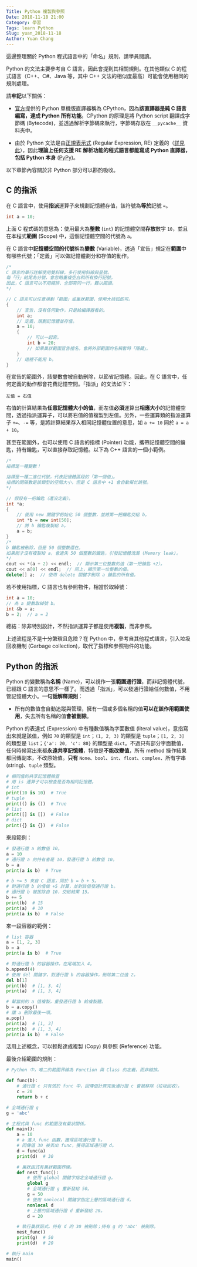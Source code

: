 ```yaml
---
Title: Python 複製與參照
Date: 2018-11-18 21:00
Category: 學習
Tags: learn Python
Slug: yuan_2018-11-18
Author: Yuan Chang
---
```


<!-- PELICAN_END_SUMMARY -->

這邊整理關於 Python 程式語言中的「命名」規則，請學員閱讀。

Python 的文法主要參考自 C 語言，因此會提到其相關規則。在其他類似 C 的程式語言（C++、C#、Java 等，其中 C++ 文法的相似度最高）可能會使用相同的規則處理。

請**牢記**以下關係：

+ [官方](https://www.python.org)提供的 Python 單機版直譯器稱為 CPython，因為**該直譯器是純 C 語言編寫，達成 Python 所有功能**。CPython 的原理是將 Python script 翻譯成字節碼 (Bytecode)，並透過解析字節碼來執行，字節碼存放在 `__pycache__` 資料夾中。

+ 由於 Python 文法是由[正規表示式](https://en.wikipedia.org/wiki/Regular_expression) (Regular Expression, RE) 定義的（[詳見此](https://docs.python.org/3/reference/expressions.html)），因此**理論上任何支援 RE 解析功能的程式語言都能寫成 Python 直譯器，包括 Python 本身** ([PyPy](http://www.pypy.org))。

以下章節內容關於非 Python 部分可以斟酌吸收。

C 的指派
---

在 C 語言中，使用**指派**運算子來規劃記憶體存值，該符號為**等於**記號 `=`。

```c
int a = 10;
```

上面 C 程式碼的意思為：使用最大為**整數** (`int`) 的記憶體空間**存放**數字 `10`，並且在本程式**範圍** (Scope) 中，這個記憶體空間的代號為 `a`。

在 C 語言中**記憶體空間的代號**稱為**變數** (Variable)，透過「宣告」規定在**範圍**中有哪些代號；「定義」可以做記憶體劃分和存值的動作。

```c
/*
C 語言的單行註解使用雙斜線，多行使用斜線與星號。
每「行」結尾為分號，會忽略重複空白和所有換行記號。
因此，C 語言可以不用縮排、全部寫同一行，難以閱讀。
*/

// C 語言可以任意規劃「範圍」或巢狀範圍，使用大括弧即可。
{
    // 宣告，沒有任何動作，只是給編譯器看的。
    int a;
    // 定義，規劃記憶體並存值。
    a = 10;
    {
        // 可以一起寫。
        int b = 20;
        // 如果巢狀範圍宣告撞名，會將外部範圍的名稱暫時「隱藏」。
    }
    // 這裡不能用 b。
}
```

在宣告的範圍外，該變數會被自動刪除，以節省記憶體。因此，在 C 語言中，任何定義的動作都會花費記憶空間。「指派」的文法如下：

```
左值 = 右值
```

右值的計算結果為**任意記憶體大小的值**，而左值**必須**運算出**相應大小**的記憶體空間，透過指派運算子，可以將右值的值複製到左值。另外，一些運算類的指派運算子 `+=`、`-=` 等，是將計算結果存入相同記憶體位置的意思，如 `a += 10` 同於 `a = a + 10`。

甚至在範圍外，也可以使用 C 語言的指標 (Pointer) 功能，攜帶記憶體空間的鑰匙，持有鑰匙，可以直接存取記憶體。以下為 C++ 語言的一個小範例。

```c++
/*
指標是一種變數！

指標是一種二進位代號，代表記憶體區段的「第一個值」。
指標的間隔數是該類型的空間大小，但是 C 語言中 +1 會自動幫忙跳號。
*/

// 假設有一把鑰匙（還沒定義）。
int *a;
{
    // 使用 new 關鍵字初始化 50 個整數，並將第一把鑰匙交給 b。
    int *b = new int[50];
    // 將 b 鑰匙複製給 a。
    a = b;
}
/*
b 鑰匙被刪除，但是 50 個整數還在。
如果剛才沒有複製給 a，會遺失 50 個整數的鑰匙，引發記憶體洩漏 (Memory leak)。
*/
cout << *(a + 2) << endl;  // 顯示第三位整數的值（第一把鑰匙 +2）。
cout << a[0] << endl;  // 同上，顯示第一位整數的值。
delete[] a;  // 使用 delete 關鍵字刪除 a 鑰匙的所有值。
```

若不使用指標，C 語言也有參照物件，相當於取綽號：

```c
int a = 10;
// 為 a 變數取綽號 b。
int &b = a;
b = 2;  // a = 2
```

總結：除非特別設計，不然指派運算子都是使用**複製**，而非參照。

上述流程是不是十分繁瑣且危險？在 Python 中，參考自其他程式語言，引入垃圾回收機制 (Garbage collection)，取代了指標和參照物件的功能。

Python 的指派
---

Python 的變數稱為**名稱** (Name)，可以視作一張**範圍通行證**，而非記憶體代號，已經跟 C 語言的意思不一樣了。而透過「指派」，可以發通行證給任何數值，不用管記憶體大小。**一句話解釋規則**：

+ 所有的數值會自動追蹤與管理，擁有一個或多個名稱的值**可以在該作用範圍使用**，失去所有名稱的值**會被刪除**。

Python 的表達式 (Expression) 中有種數值稱為字面數值 (literal value)，意指寫出來就是該值，例如 `70` 的類型是 `int`；`(1, 2, 3)` 的類型是 `tuple`；`[1, 2, 3]` 的類型是 `list`；`{'a': 20, 'c': 80}` 的類型是 `dict`。不過只有部分字面數值，任何時候寫出來都**永遠共享記憶體**，特徵是**不能改變值**，所有 method 操作結果都回傳副本，不改原始值。**只有** `None`、`bool`、`int`、`float`、`complex`、所有字串 (string)、`tuple` 類型。

```python
# 相同值的共享記憶體檢查
# 用 is 運算子可以檢查是否為相同記憶體。
# int
print(10 is 10)  # True
# tuple
print(() is ())  # True
# list
print([] is [])  # False
# dict
print({} is {})  # False
```

來段範例：

```python
# 發通行證 a 給數值 10。
a = 10
# 通行證 a 的持有者是 10，發通行證 b 給數值 10。
b = a
print(a is b)  # True

# b += 5 來自 C 語言，同於 b = b + 5。
# 對通行證 b 的值做 +5 計算，並對該值發通行證 b。
# 通行證 b 被拔除自 10，交給結果 15。
b += 5
print(b)  # 15
print(a)  # 10
print(a is b)  # False
```

來一段容器的範例：

```python
# list 容器
a = [1, 2, 3]
b = a
print(a is b)  # True

# 對通行證 b 的容器操作，在尾端加入 4。
b.append(4)
# 使用 del 關鍵字，對通行證 b 的容器操作，刪除第二位值 2。
del b[1]
print(b)  # [1, 3, 4]
print(a)  # [1, 3, 4]

# 幫當前的 a 值複製，重發通行證 b 給複製體。
b = a.copy()
# 讓 a 刪除最後一項。
a.pop()
print(a)  # [1, 3]
print(b)  # [1, 3, 4]
print(a is b)  # False
```

活用上述概念，可以輕鬆達成複製 (Copy) 與參照 (Reference) 功能。

最後介紹範圍的規則：

```python
# Python 中，唯二的範圍界線為 Function 與 Class 的定義，而非縮排。

def func(b):
    # 通行證 c 只有效於 func 中，回傳值計算完後通行證 c 會被移除（垃圾回收）。
    c = 20
    return b + c

# 全域通行證 g
g = 'abc'

# 主程式與 func 的範圍沒有巢狀關係。
def main():
    a = 10
    # a 進入 func 函數，獲得區域通行證 b。
    # 回傳值 30 被丟出 func，獲得區域通行證 d。
    d = func(a)
    print(d)  # 30

    # 巢狀函式有巢狀範圍界線。
    def nest_func():
        # 使用 global 關鍵字指定全域通行證 g。
        global g
        # 全域通行證 g 重新發給 50。
        g = 50
        # 使用 nonlocal 關鍵字指定上層的區域通行證 d。
        nonlocal d
        # 上層的區域通行證 d 重新發給 20。
        d = 20

    # 執行巢狀函式。持有 d 的 30 被刪除；持有 g 的 'abc' 被刪除。
    nest_func()
    print(g)  # 50
    print(d)  # 20

# 執行 main
main()
```
